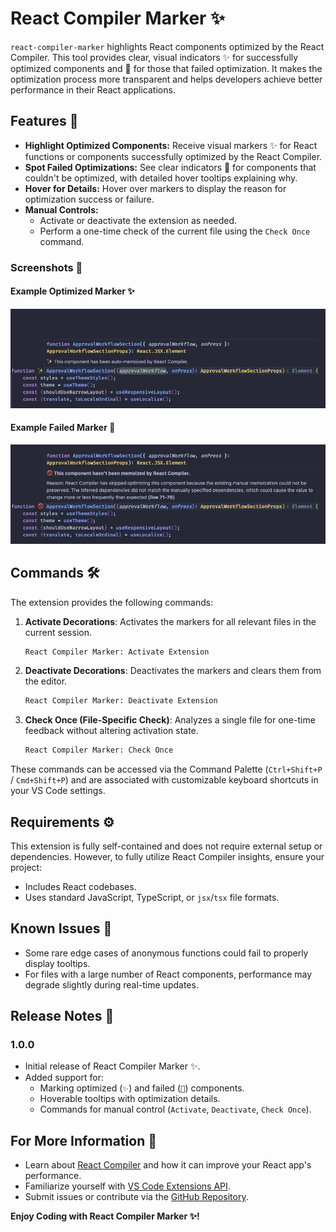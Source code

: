 # React Compiler Marker ✨

`react-compiler-marker` highlights React components optimized by the React Compiler. This tool provides clear, visual indicators ✨ for successfully optimized components and 🚫 for those that failed optimization. It makes the optimization process more transparent and helps developers achieve better performance in their React applications.

## Features 🌟

- **Highlight Optimized Components:** Receive visual markers ✨ for React functions or components successfully optimized by the React Compiler.
- **Spot Failed Optimizations:** See clear indicators 🚫 for components that couldn't be optimized, with detailed hover tooltips explaining why.
- **Hover for Details:** Hover over markers to display the reason for optimization success or failure.
- **Manual Controls:**
  - Activate or deactivate the extension as needed.
  - Perform a one-time check of the current file using the `Check Once` command.

### Screenshots 📸
#### Example Optimized Marker ✨
![Optimized Marker Screenshot](images/optimized-marker.png)

#### Example Failed Marker 🚫
![Failed Marker Screenshot](images/failed-marker.png)

## Commands 🛠️
The extension provides the following commands:
1. **Activate Decorations**: Activates the markers for all relevant files in the current session.
   ```bash
   React Compiler Marker: Activate Extension
   ```
2. **Deactivate Decorations**: Deactivates the markers and clears them from the editor.
   ```bash
   React Compiler Marker: Deactivate Extension
   ```
3. **Check Once (File-Specific Check)**: Analyzes a single file for one-time feedback without altering activation state.
   ```bash
   React Compiler Marker: Check Once
   ```

These commands can be accessed via the Command Palette (`Ctrl+Shift+P` / `Cmd+Shift+P`) and are associated with customizable keyboard shortcuts in your VS Code settings.

## Requirements ⚙️

This extension is fully self-contained and does not require external setup or dependencies. However, to fully utilize React Compiler insights, ensure your project:
- Includes React codebases.
- Uses standard JavaScript, TypeScript, or `jsx`/`tsx` file formats.

## Known Issues 🐛

- Some rare edge cases of anonymous functions could fail to properly display tooltips.
- For files with a large number of React components, performance may degrade slightly during real-time updates.

## Release Notes 📜

### 1.0.0
- Initial release of React Compiler Marker ✨.
- Added support for:
  - Marking optimized (`✨`) and failed (`🚫`) components.
  - Hoverable tooltips with optimization details.
  - Commands for manual control (`Activate`, `Deactivate`, `Check Once`).

## For More Information 🤝

- Learn about [React Compiler](https://react.dev) and how it can improve your React app's performance.
- Familiarize yourself with [VS Code Extensions API](https://code.visualstudio.com/api).
- Submit issues or contribute via the [GitHub Repository](https://github.com/your-repo/react-compiler-marker).

**Enjoy Coding with React Compiler Marker ✨!**